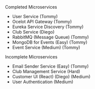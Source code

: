 Completed Microservices
 - User Service (Tommy)
 - Ocelot API Gateway (Tommy)
 - Eureka Service Discovery (Tommy)
 - Club Service (Diego)
 - RabbitMQ (Message Queue) (Tommy)
 - MongoDB for Events (Easy) (Tommy)
 - Event Service (Medium) (Tommy)

Incomplete Microservices
 - Email Sender Service (Easy) (Tommy)
 - Club Management Service (Hard)
 - Customer UI (React) (Diego) (Medium)
 - User Authentication (Medium)